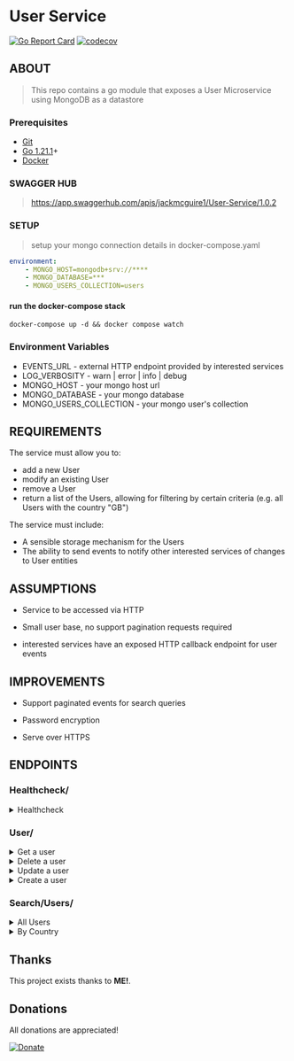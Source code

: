 # User Service

[![Go Report Card](https://goreportcard.com/badge/github.com/jackmcguire1/UserService)](https://goreportcard.com/report/github.com/jackmcguire1/UserService)
[![codecov](https://codecov.io/gh/jackmcguire1/UserService/graph/badge.svg?token=URT8YBBJFF)](https://codecov.io/gh/jackmcguire1/UserService)

[git]:    https://git-scm.com/
[golang]: https://golang.org/
[modules]: https://github.com/golang/go/wiki/Modules
[goLand]: https://www.jetbrains.com/go/
[golint]: https://github.com/golangci/golangci-lint
[docker]: https://www.docker.com/products/docker-desktop

## ABOUT
> This repo contains a go module that exposes a User Microservice using MongoDB as a datastore

### Prerequisites

- [Git][git]
- [Go 1.21.1][golang]+
- [Docker][docker]

### SWAGGER HUB
> https://app.swaggerhub.com/apis/jackmcguire1/User-Service/1.0.2

### SETUP
> setup your mongo connection details in docker-compose.yaml
```yaml
environment:
    - MONGO_HOST=mongodb+srv://****
    - MONGO_DATABASE=***
    - MONGO_USERS_COLLECTION=users
  ```

#### run the docker-compose stack
```shell
docker-compose up -d && docker compose watch
```

### Environment Variables
- EVENTS_URL - external HTTP endpoint provided by interested services
- LOG_VERBOSITY - warn | error | info | debug
- MONGO_HOST - your mongo host url
- MONGO_DATABASE - your mongo database
- MONGO_USERS_COLLECTION - your mongo user's collection

## REQUIREMENTS
The service must allow you to:
- add a new User
- modify an existing User
- remove a User
- return a list of the Users, allowing for filtering by certain criteria (e.g. all Users with the
country &quot;GB&quot;)

The service must include:
- A sensible storage mechanism for the Users
- The ability to send events to notify other interested services of changes to User entities

## ASSUMPTIONS
- Service to be accessed via HTTP

- Small user base, no support pagination requests required

- interested services have an exposed HTTP callback endpoint for user events


## IMPROVEMENTS
- Support paginated events for search queries

- Password encryption

- Serve over HTTPS

## ENDPOINTS

### Healthcheck/

<details>
<summary>Healthcheck</summary>

*Healthcheck*
----

* **URL**

  > localhost:7755/healthcheck

* **Method:**
  `GET`

* **Success Response:**
  
  *Code:* 200 <br />
  *Content:*
    ```json
    {
      "logVerbosity": "debug",
      "upTime": "10s"
    }
  ```
</details>


### User/
<details>
<summary>Get a user </summary>

*Get a User*
----

* **URL**

  > localhost:7755/users?id={user-id}

* **Method:**
  `GET`
  
*  **URL Params**
   **Required:**
 
   id=[string]

* **Success Response:**
  
  *Code:* 200 <br />
  *Content:*
    ```json
    {
        "_id": "100249558",
        "firstName": "Jack",
        "lastName": "McGuire",
        "countryCode": "GB",
        "nickName": "crazyjack12",
        "email": "jack@blah.com",
        "saved": "2021-04-27T17:03:40+01:00"
    }
  ```

OR <br>
   * *Code:* 200 STATUS OK <br />
    *Content:* `{"error": "user not found"}`
    
* **Error Responses:**

  * **Code:** 400 BAD REQUEST error <br />
    **Content:** `{"error":"reason"}`
    
    OR
    
  * **Code:** 500 INTERNAL SERVER ERROR <br />
    **Content:** `{"error":"reason"}`

* **Notes:**

 a response of `{"error": "user not found"}` will be returned if user cannot be found
 
</details>

<details>
<summary>Delete a user </summary>

*Delete a User*
----

* **URL**

  > localhost:7755/users?id={user-id}

* **Method:**
  `DELETE`
  
*  **URL Params**
   **Required:**
 
   id=[string]

* **Success Response:**
  
  *Code:* 200 <br />
  *Content:*
    ```json
    {
        "deleted": true,
        "message": "success"
    }
  ```
    
* **Error Responses:**

  *  *Code:* 200 <br />
      *Content:*
        ```json
        {"error":"reason"}
      ```
    
    OR
    
  * **Code:** 500 INTERNAL SERVER ERROR <br />
    **Content:** `error reason`

</details>

<details>
<summary>Update a user </summary>

*Update a User*
----

* **URL**

  > localhost:7755/users

* **Method:**
  `POST`
  
  * **Data Params**
     **Required:**
 
     ```
        {
            "_id": "100249558",
            "firstName": "Jack",
            "lastName": "McGuire",
            "countryCode": "GB",
            "email": "jack@blah.com",
            "nickName": "skr",
        }
      ```
     **OPTIONAL:**
      ```
        {
            "nickName": "crazyjack12",
        }
      ```

* **Success Response:**
  
  *Code:* 200 STATUS OK<br />
  *Content:*
   ```json
    {
      "_id": "100249558",
      "firstName": "Jack",
      "lastName": "McGuire",
      "countryCode": "GB",
      "email": "jack@blah.com",
      "nickName": "skr"
    }
  ```
    
* **Error Responses:**

  *  *Code:* 400 BAD REQUEST <br />
      *Content:* `{"error":"reason"}`
    
    OR
    
  * **Code:** 500 INTERNAL SERVER ERROR <br />
    **Content:** `{"error":"reason"}`

* **Notes:**

> emails must contain '@'

> passwords must be more than 5 chars long

> country code must be ISO ALPHA-2
</details>


<details>
<summary>Create a user </summary>

*Create a User*
----

* **URL**

  > localhost:7755/users

* **Method:**
  `PUT`
  
* **Data Params**
   **Required:**
 
   ```json
   {
      "firstName": "Jack",
      "lastName": "McGuire",
      "countryCode": "GB",
      "email": "GB"
  }
    ```
  
  **OPTIONAL:**
  ```
    {
        "_id": "100249558",
        blah,
    }
  ```

* **Success Response:**
  
  *Code:* 200 STATUS OK<br />
  *Content:*
    ```json
    {
        "_id": "100249558",
        "firstName": "Jack",
        "lastName": "McGuire",
        "countryCode": "GB",
        "nickName": "crazyjack12",
        "email": "jack@blah.com",
        "saved": "2021-04-27T17:03:40+01:00"
    }
  ```
    
* **Error Responses:**

  *  *Code:* 400 BAD REQUEST <br />
      *Content:* `error reason`
    
    OR
    
  * **Code:** 500 INTERNAL SERVER ERROR <br />
    **Content:** `error reason`

* **Notes:**

> the field 'ID' is optional

> emails must contain '@'

> passwords must be more than 5 chars long

> country code must be ISO ALPHA-2
</details>

### Search/Users/

<details>
<summary>All Users</summary>

*All Users*
----

* **URL**

  > localhost:7755/search/users/

* **Method:**
  `GET`

* **Success Response:**

  *Code:* 200 <br />
  *Content:*
    ```json
    {
      "users": [
    	{
            "_id": "100249558",
            "firstName": "Jack",
            "lastName": "McGuire",
            "countryCode": "GB",
            "nickName": "crazyjack12",
            "email": "jack@blah.com",
            "saved": "2021-04-27T17:03:40+01:00"
    	}
      ]
    }
  ```

OR <br>
* *Code:* 200 STATUS OK <br />
  *Content:*
  ```
  {
  "users": []
  }
  ```

* **Error Responses:**

    * **Code:** 400 BAD REQUEST error <br />
      **Content:** `{"error":"reason"}`

      OR

    * **Code:** 500 INTERNAL SERVER ERROR <br />
      **Content:** `{"error":"reason"}`

* **Notes:**

'cc' query parameter value will automatically be defaulted into uppercase

</details>

<details>
<summary>By Country</summary>

*By Country*
----

* **URL**

  > localhost:7755/search/users/by_country?cc={country-code}

* **Method:**
  `GET`
  
*  **URL Params**
   **Required:**
 
   cc=[string]

* **Success Response:**
  
  *Code:* 200 <br />
  *Content:*
    ```json
    {
      "users": [
    	{
            "_id": "100249558",
            "firstName": "Jack",
            "lastName": "McGuire",
            "countryCode": "GB",
            "nickName": "crazyjack12",
            "email": "jack@blah.com",
            "saved": "2021-04-27T17:03:40+01:00"
    	}
      ]
    }
  ```

OR <br>
   * *Code:* 200 STATUS OK <br />
    *Content:*
    ```
    {
        "users": []
    }
    ```

* **Error Responses:**

  * **Code:** 400 BAD REQUEST error <br />
    **Content:** `{"error":"reason"}`
    
    OR
    
  * **Code:** 500 INTERNAL SERVER ERROR <br />
    **Content:** `{"error":"reason"}`

* **Notes:**

'cc' query parameter value will automatically be defaulted into uppercase
 
</details>

## Thanks

This project exists thanks to **ME!**.

## Donations
All donations are appreciated!

[![Donate](https://img.shields.io/badge/Donate-PayPal-green.svg)](http://paypal.me/crazyjack12)
